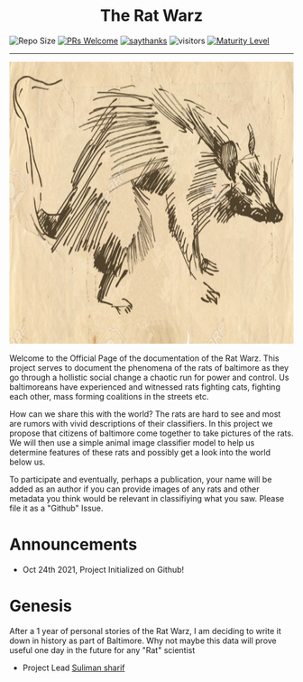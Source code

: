 <h1 id="title" align='center'>The Rat Warz</h2>

![Repo Size](https://img.shields.io/github/repo-size/Sulstice/The-Rat-Warz)
[![PRs Welcome](https://img.shields.io/badge/Add-Images-brightgreen.svg?style=flat-square)](http://makeapullrequest.com)
 [![saythanks](https://img.shields.io/badge/Baltimore-<3-ff69b4.svg)]()
![visitors](https://visitor-badge.laobi.icu/badge?page_id=Sulstice.the_rat_wars)
[![Maturity Level](https://img.shields.io/badge/Maturity%20Level-ML--1-orange)](https://img.shields.io/badge/Maturity%20Level-ML--1-orange)

<hr>

<p align="center">
  <img width="1000" height="500" src="utilities/images/main_rat_1.png">
</p>

Welcome to the Official Page of the documentation of the Rat Warz. This project serves to document the phenomena of the 
rats of baltimore as they go through a hollistic social change a chaotic run for power and control. Us baltimoreans have
experienced and witnessed rats fighting cats, fighting each other, mass forming coalitions in the streets etc. 

How can we share this with the world? The rats are hard to see and most are rumors with vivid descriptions of their classifiers. 
In this project we propose that citizens of baltimore come together to take pictures of the rats. We will then use 
a simple animal image classifier model to help us determine features of these rats and possibly get a look into the world
below us. 

To participate and eventually, perhaps a publication, your name will be added as an author if you can provide images of 
any rats and other metadata you think would be relevant in classifiying what you saw. Please file it as a "Github" Issue. 

Announcements
=============

- Oct 24th 2021, Project Initialized on Github!

Genesis
=======

After a 1 year of personal stories of the Rat Warz, I am deciding to write it down in history as part of Baltimore. Why 
not maybe this data will prove useful one day in the future for any "Rat" scientist

- Project Lead [Suliman sharif](http://sulstice.github.io/) 
